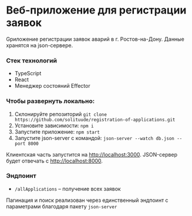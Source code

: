 # Веб-приложение для регистрации заявок

Gриложение регистрации заявок аварий в г. Ростов-на-Дону. Данные хранятся на json-сервере. 

### Стек технологий
- TypeScript
- React
- Менеджер состояний Effector


### Чтобы развернуть локально:
1. Склонируйте репозиторий `git clone https://github.com/solituude/registration-of-applications.git`
2. Установите зависимости: `npm i`
3. Запустите приложение: `npm start`
4. Запустите json-server с командой: `json-server --watch db.json --port 8000`

Клиентская часть запустится на [http://localhost:3000](http://localhost:3000).
JSON-сервер будет отвечать с [http://localhost:8000](http://localhost:8000).

### Эндпоинт

- `/allApplications` – получение всех заявок

Пагинация и поиск реализован через единственный эндпоинт с параметрами благодаря пакету `json-server`


